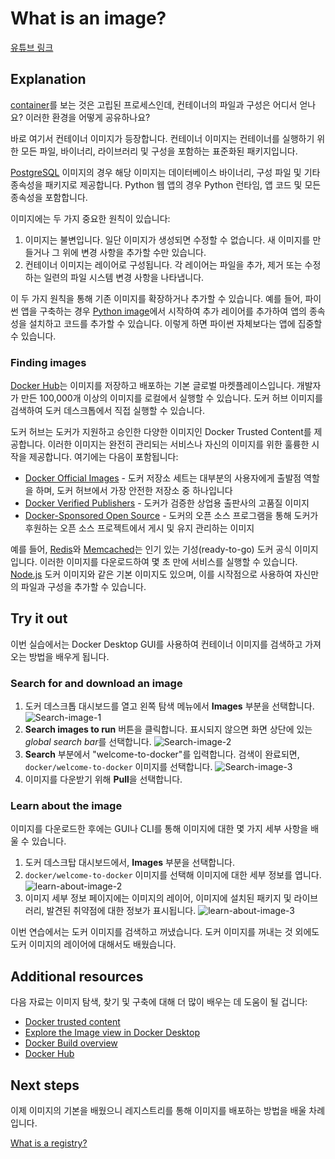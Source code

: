 # What is an image?

[유튜브 링크](https://youtu.be/NyvT9REqLe4?si=tmnCtmBEN99TXVKb)

## Explanation

[container](https://docs.docker.com/get-started/docker-concepts/the-basics/what-is-a-container/)를 보는 것은 고립된 프로세스인데, 컨테이너의 파일과 구성은 어디서 얻나요? 이러한 환경을 어떻게 공유하나요?

바로 여기서 컨테이너 이미지가 등장합니다. 컨테이너 이미지는 컨테이너를 실행하기 위한 모든 파일, 바이너리, 라이브러리 및 구성을 포함하는 표준화된 패키지입니다.

[PostgreSQL](https://hub.docker.com/_/postgres?_gl=1*15uj9x8*_gcl_au*MTc5Njg5NTc1My4xNzM4MDg3ODEw*_ga*MjcxOTM2ODU5LjE3MTIxMzY5MzE.*_ga_XJWPQMJYHQ*MTczODM5MzkyMC41LjEuMTczODM5NDgzMy42MC4wLjA.) 이미지의 경우 해당 이미지는 데이터베이스 바이너리, 구성 파일 및 기타 종속성을 패키지로 제공합니다. Python 웹 앱의 경우 Python 런타임, 앱 코드 및 모든 종속성을 포함합니다.

이미지에는 두 가지 중요한 원칙이 있습니다:

1. 이미지는 불변입니다. 일단 이미지가 생성되면 수정할 수 없습니다. 새 이미지를 만들거나 그 위에 변경 사항을 추가할 수만 있습니다.
2. 컨테이너 이미지는 레이어로 구성됩니다. 각 레이어는 파일을 추가, 제거 또는 수정하는 일련의 파일 시스템 변경 사항을 나타냅니다.

이 두 가지 원칙을 통해 기존 이미지를 확장하거나 추가할 수 있습니다. 예를 들어, 파이썬 앱을 구축하는 경우 [Python image](https://hub.docker.com/_/python?_gl=1*190musl*_gcl_au*MTc5Njg5NTc1My4xNzM4MDg3ODEw*_ga*MjcxOTM2ODU5LjE3MTIxMzY5MzE.*_ga_XJWPQMJYHQ*MTczODM5MzkyMC41LjEuMTczODM5NDgzMy42MC4wLjA.)에서 시작하여 추가 레이어를 추가하여 앱의 종속성을 설치하고 코드를 추가할 수 있습니다. 이렇게 하면 파이썬 자체보다는 앱에 집중할 수 있습니다.

### Finding images

[Docker Hub](https://hub.docker.com/?_gl=1*1oefti6*_gcl_au*MTc5Njg5NTc1My4xNzM4MDg3ODEw*_ga*MjcxOTM2ODU5LjE3MTIxMzY5MzE.*_ga_XJWPQMJYHQ*MTczODM5MzkyMC41LjEuMTczODM5NDgzMy42MC4wLjA.)는 이미지를 저장하고 배포하는 기본 글로벌 마켓플레이스입니다. 개발자가 만든 100,000개 이상의 이미지를 로컬에서 실행할 수 있습니다. 도커 허브 이미지를 검색하여 도커 데스크톱에서 직접 실행할 수 있습니다.

도커 허브는 도커가 지원하고 승인한 다양한 이미지인 Docker Trusted Content를 제공합니다. 이러한 이미지는 완전히 관리되는 서비스나 자신의 이미지를 위한 훌륭한 시작을 제공합니다. 여기에는 다음이 포함됩니다:

- [Docker Official Images](https://hub.docker.com/search?q=&type=image&image_filter=official&_gl=1*l95tod*_gcl_au*MTc5Njg5NTc1My4xNzM4MDg3ODEw*_ga*MjcxOTM2ODU5LjE3MTIxMzY5MzE.*_ga_XJWPQMJYHQ*MTczODM5MzkyMC41LjEuMTczODM5NDgzMy42MC4wLjA.) - 도커 저장소 세트는 대부분의 사용자에게 출발점 역할을 하며, 도커 허브에서 가장 안전한 저장소 중 하나입니다
- [Docker Verified Publishers](https://hub.docker.com/search?q=&image_filter=store&_gl=1*l95tod*_gcl_au*MTc5Njg5NTc1My4xNzM4MDg3ODEw*_ga*MjcxOTM2ODU5LjE3MTIxMzY5MzE.*_ga_XJWPQMJYHQ*MTczODM5MzkyMC41LjEuMTczODM5NDgzMy42MC4wLjA.) - 도커가 검증한 상업용 출판사의 고품질 이미지
- [Docker-Sponsored Open Source](https://hub.docker.com/search?q=&image_filter=open_source&_gl=1*l95tod*_gcl_au*MTc5Njg5NTc1My4xNzM4MDg3ODEw*_ga*MjcxOTM2ODU5LjE3MTIxMzY5MzE.*_ga_XJWPQMJYHQ*MTczODM5MzkyMC41LjEuMTczODM5NDgzMy42MC4wLjA.) - 도커의 오픈 소스 프로그램을 통해 도커가 후원하는 오픈 소스 프로젝트에서 게시 및 유지 관리하는 이미지

예를 들어, [Redis](https://hub.docker.com/_/redis?_gl=1*g67llz*_gcl_au*MTc5Njg5NTc1My4xNzM4MDg3ODEw*_ga*MjcxOTM2ODU5LjE3MTIxMzY5MzE.*_ga_XJWPQMJYHQ*MTczODM5MzkyMC41LjEuMTczODM5NTQ1MC42MC4wLjA.)와 [Memcached](https://hub.docker.com/_/memcached?_gl=1*1w6zwm8*_gcl_au*MTc5Njg5NTc1My4xNzM4MDg3ODEw*_ga*MjcxOTM2ODU5LjE3MTIxMzY5MzE.*_ga_XJWPQMJYHQ*MTczODM5MzkyMC41LjEuMTczODM5NTUxOC42MC4wLjA.)는 인기 있는 기성(ready-to-go) 도커 공식 이미지입니다. 이러한 이미지를 다운로드하여 몇 초 만에 서비스를 실행할 수 있습니다. [Node.js](https://hub.docker.com/_/node?_gl=1*1w6zwm8*_gcl_au*MTc5Njg5NTc1My4xNzM4MDg3ODEw*_ga*MjcxOTM2ODU5LjE3MTIxMzY5MzE.*_ga_XJWPQMJYHQ*MTczODM5MzkyMC41LjEuMTczODM5NTUxOC42MC4wLjA.) 도커 이미지와 같은 기본 이미지도 있으며, 이를 시작점으로 사용하여 자신만의 파일과 구성을 추가할 수 있습니다.

## Try it out

이번 실습에서는 Docker Desktop GUI를 사용하여 컨테이너 이미지를 검색하고 가져오는 방법을 배우게 됩니다.

### Search for and download an image

1. 도커 데스크톱 대시보드를 열고 왼쪽 탐색 메뉴에서 **Images** 부분을 선택합니다.
   ![Search-image-1](https://docs.docker.com/get-started/docker-concepts/the-basics/images/click-image.webp)
2. **Search images to run** 버튼을 클릭합니다. 표시되지 않으면 화면 상단에 있는 *global search bar*를 선택합니다.
   ![Search-image-2](https://docs.docker.com/get-started/docker-concepts/the-basics/images/search-image.webp)
3. **Search** 부분에서 "welcome-to-docker"를 입력합니다. 검색이 완료되면, `docker/welcome-to-docker` 이미지를 선택합니다.
   ![Search-image-3](https://docs.docker.com/get-started/docker-concepts/the-basics/images/select-image.webp)
4. 이미지를 다운받기 위해 **Pull**을 선택합니다.

### Learn about the image

이미지를 다운로드한 후에는 GUI나 CLI를 통해 이미지에 대한 몇 가지 세부 사항을 배울 수 있습니다.

1. 도커 데스크탑 대시보드에서, **Images** 부분을 선택합니다.
2. `docker/welcome-to-docker` 이미지를 선택해 이미지에 대한 세부 정보를 엽니다.
   ![learn-about-image-2](https://docs.docker.com/get-started/docker-concepts/the-basics/images/pulled-image.webp)
3. 이미지 세부 정보 페이지에는 이미지의 레이어, 이미지에 설치된 패키지 및 라이브러리, 발견된 취약점에 대한 정보가 표시됩니다.
   ![learn-about-image-3](https://docs.docker.com/get-started/docker-concepts/the-basics/images/image-layers.webp)

이번 연습에서는 도커 이미지를 검색하고 꺼냈습니다. 도커 이미지를 꺼내는 것 외에도 도커 이미지의 레이어에 대해서도 배웠습니다.

## Additional resources

다음 자료는 이미지 탐색, 찾기 및 구축에 대해 더 많이 배우는 데 도움이 될 겁니다:

- [Docker trusted content](https://docs.docker.com/docker-hub/image-library/trusted-content/)
- [Explore the Image view in Docker Desktop](https://docs.docker.com/desktop/use-desktop/images/)
- [Docker Build overview](https://docs.docker.com/build/concepts/overview/)
- [Docker Hub](https://hub.docker.com/?_gl=1*9x03ut*_gcl_au*MTc5Njg5NTc1My4xNzM4MDg3ODEw*_ga*MjcxOTM2ODU5LjE3MTIxMzY5MzE.*_ga_XJWPQMJYHQ*MTczODM5MzkyMC41LjEuMTczODM5NjQwNS42MC4wLjA.)

## Next steps

이제 이미지의 기본을 배웠으니 레지스트리를 통해 이미지를 배포하는 방법을 배울 차례입니다.

[What is a registry?](https://docs.docker.com/get-started/docker-concepts/the-basics/what-is-a-registry/)

